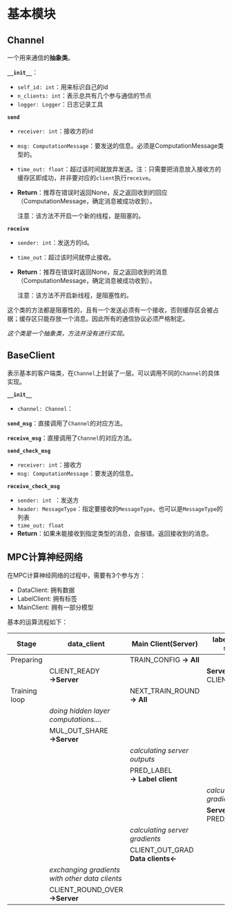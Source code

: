

# 基本模块

## Channel

一个用来通信的**抽象类**。

**`__init__`**：

* `self_id: int`：用来标识自己的id
* `n_clients: int`：表示总共有几个参与通信的节点
* `logger: Logger`：日志记录工具

**`send`**

* `receiver: int`：接收方的id

* `msg: ComputationMessage`：要发送的信息。必须是ComputationMessage类型的。

* `time_out: float`：超过该时间就放弃发送。注：只需要把消息放入接收方的缓存区即成功，并非要对应的`client`执行`receive`。

* **Return**：推荐在错误时返回None，反之返回收到的回应（ComputationMessage，确定消息被成功收到）。

  注意：该方法不开启一个新的线程，是阻塞的。

**`receive`**

* `sender: int`：发送方的id。

* `time_out`：超过该时间就停止接收。

* **Return**：推荐在错误时返回None，反之返回收到的消息（ComputationMessage，确定消息被成功收到）。

  注意：该方法不开启新线程，是阻塞性的。

这个类的方法都是阻塞性的，且有一个发送必须有一个接收，否则缓存区会被占据；缓存区只能存放一个消息。因此所有的通信协议必须严格制定。

*这个类是一个抽象类，方法并没有进行实现。*

## BaseClient

表示基本的客户端类，在`Channel`上封装了一层。可以调用不同的`Channel`的具体实现。

**`__init__`**

* `channel: Channel`：

**`send_msg`**：直接调用了`Channel`的对应方法。

**`receive_msg`**：直接调用了`Channel`的对应方法。

**`send_check_msg`**

* `receiver: int`：接收方
* `msg: ComputationMessage`：要发送的信息。

**`receive_check_msg`**

* `sender: int `：发送方
* `header: MessageType`：指定要接收的`MessageType`，也可以是`MessageType`的列表
* `time_out: float`
* **Return**：如果未能接收到指定类型的消息，会报错。返回接收到的消息。



## MPC计算神经网络

在MPC计算神经网络的过程中，需要有3个参与方：

* DataClient: 拥有数据
* LabelClient: 拥有标签
* MainClient: 拥有一部分模型

基本的运算流程如下：

| Stage         | data_client                                    | Main Client(Server)                    | label_client send        |
| ------------- | ---------------------------------------------- | -------------------------------------- | ------------------------ |
| Preparing     |                                                | TRAIN_CONFIG **→ All**                 |                          |
|               | CLIENT_READY **→Server**                       |                                        | **Server←** CLIENT_READY |
| Training loop |                                                | NEXT_TRAIN_ROUND **→ All**             |                          |
|               | *doing hidden layer computations....*          |                                        |                          |
|               | MUL_OUT_SHARE **→Server**                      |                                        |                          |
|               |                                                | *calculating server outputs*           |                          |
|               |                                                | PRED_LABEL <br />**→ Label client**    |                          |
|               |                                                |                                        | *calculating gradients*  |
|               |                                                |                                        | **Server←** PRED_GRAD    |
|               |                                                | *calculating server gradients*         |                          |
|               |                                                | CLIENT_OUT_GRAD<br />**Data clients←** |                          |
|               | *exchanging gradients with other data clients* |                                        |                          |
|               | CLIENT_ROUND_OVER **→Server**                  |                                        |                          |

